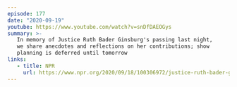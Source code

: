 ```yaml
---
episode: 177
date: "2020-09-19"
youtube: https://www.youtube.com/watch?v=snDfDAEOGys
summary: >-
   In memory of Justice Ruth Bader Ginsburg's passing last night,
   we share anecdotes and reflections on her contributions; show
   planning is deferred until tomorrow
links:
   - title: NPR
     url: https://www.npr.org/2020/09/18/100306972/justice-ruth-bader-ginsburg-champion-of-gender-equality-dies-at-87
---
```

